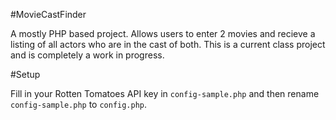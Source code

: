 #MovieCastFinder

A mostly PHP based project. Allows users to enter 2 movies and recieve a listing of all actors who are in the cast of both. This is a current class project and is completely a work in progress.

#Setup

Fill in your Rotten Tomatoes API key in `config-sample.php` and then rename `config-sample.php` to `config.php`.
